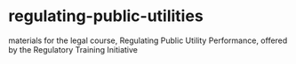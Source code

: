# regulating-public-utilities
materials for the legal course, Regulating Public Utility Performance, offered by the Regulatory Training Initiative
